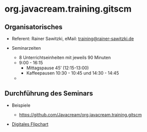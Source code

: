 # org.javacream.training.gitscm


## Organisatorisches

* Referent: Rainer Sawitzki, eMail: training@rainer-sawitzki.de

* Seminarzeiten
  * 8 Unterrichtseinheiten mit jeweils 90 Minuten
  * 9:00 - 16:15
    * Mittagspause 45’ (12:15-13:00)
    * Kaffeepausen 10:30 - 10:45 und 14:30 - 14:45
  * 
## Durchführung des Seminars

* Beispiele

  * https://github.com/Javacream/org.javacream.training.gitscm

* [Digitales Flipchart](https://docs.google.com/presentation/d/1OS12hFIzYQl0niVZrbpkNnyC2YQlTf_OCsCG1d7yh3Q/edit?usp=sharing)
